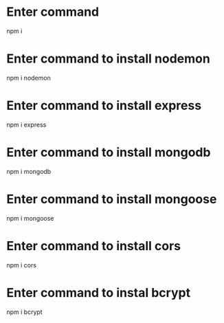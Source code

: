 # Enter command 
npm i

# Enter command to install nodemon
npm i nodemon 

# Enter command to install express
npm i express

# Enter command to install mongodb
npm i mongodb

# Enter command to install mongoose
npm i mongoose

# Enter command to install cors
npm i cors

# Enter command to instal bcrypt
npm i bcrypt
